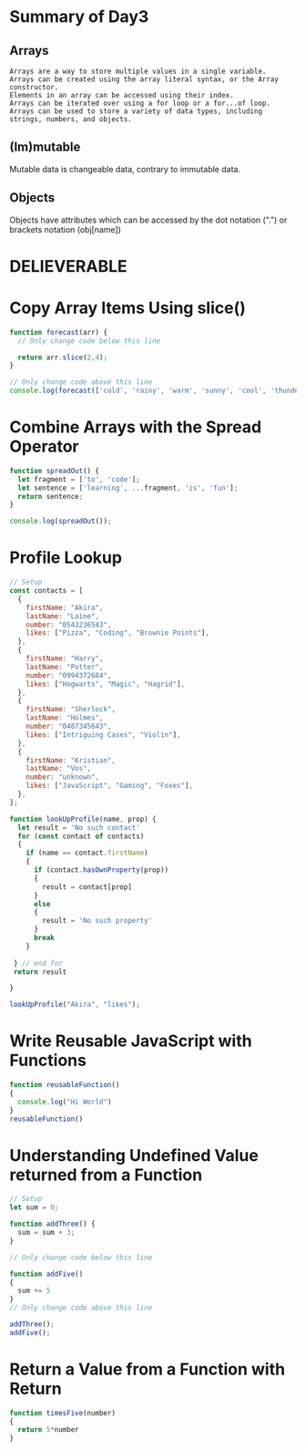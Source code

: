 

# Summary of Day3


## Arrays

    Arrays are a way to store multiple values in a single variable.
    Arrays can be created using the array literal syntax, or the Array constructor.
    Elements in an array can be accessed using their index.
    Arrays can be iterated over using a for loop or a for...of loop.
    Arrays can be used to store a variety of data types, including strings, numbers, and objects.
## (Im)mutable
Mutable data is changeable data, contrary to immutable data.
## Objects
Objects have attributes which can be accessed by the dot notation (".")  or brackets notation (obj[name])
# DELIEVERABLE

# Copy Array Items Using slice()
```javascript
function forecast(arr) {
  // Only change code below this line

  return arr.slice(2,4);
}

// Only change code above this line
console.log(forecast(['cold', 'rainy', 'warm', 'sunny', 'cool', 'thunderstorms']));
```
# Combine Arrays with the Spread Operator	
```javascript
function spreadOut() {
  let fragment = ['to', 'code'];
  let sentence = ['learning', ...fragment, 'is', 'fun'];
  return sentence;
}

console.log(spreadOut());
```
# Profile Lookup	
```javascript
// Setup
const contacts = [
  {
    firstName: "Akira",
    lastName: "Laine",
    number: "0543236543",
    likes: ["Pizza", "Coding", "Brownie Points"],
  },
  {
    firstName: "Harry",
    lastName: "Potter",
    number: "0994372684",
    likes: ["Hogwarts", "Magic", "Hagrid"],
  },
  {
    firstName: "Sherlock",
    lastName: "Holmes",
    number: "0487345643",
    likes: ["Intriguing Cases", "Violin"],
  },
  {
    firstName: "Kristian",
    lastName: "Vos",
    number: "unknown",
    likes: ["JavaScript", "Gaming", "Foxes"],
  },
];

function lookUpProfile(name, prop) {
  let result = 'No such contact'
  for (const contact of contacts)
  {
    if (name == contact.firstName)
    {
      if (contact.hasOwnProperty(prop))
      {
        result = contact[prop]
      }
      else
      {
        result = 'No such property'
      }
      break
    }
 
 } // end for
 return result

}

lookUpProfile("Akira", "likes");
```
# Write Reusable JavaScript with Functions	
```javascript
function reusableFunction()
{
  console.log("Hi World")
}
reusableFunction()
```
# Understanding Undefined Value returned from a Function
```javascript
// Setup
let sum = 0;

function addThree() {
  sum = sum + 3;
}

// Only change code below this line

function addFive()
{
  sum += 5
}
// Only change code above this line

addThree();
addFive();
```
# Return a Value from a Function with Return
```javascript
function timesFive(number)
{
  return 5*number
}
```